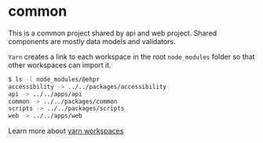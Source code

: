 # common

This is a common project shared by api and web project. Shared components are mostly data models and validators.

`Yarn` creates a link to each workspace in the root `node_modules` folder so that other workspaces can import it.

```bash
$ ls -l node_modules/@ehpr
accessibility -> ../../packages/accessibility
api -> ../../apps/api
common -> ../../packages/common
scripts -> ../../packages/scripts
web -> ../../apps/web
```

Learn more about [yarn workspaces](https://classic.yarnpkg.com/lang/en/docs/workspaces/)

